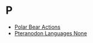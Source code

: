 # P

- [Polar Bear Actions](polar-bear-actions.md)
- [Pteranodon Languages None](pteranodon-languages-none.md)
